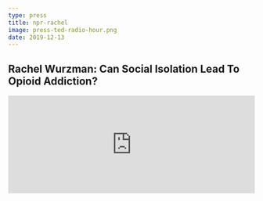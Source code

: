 ```yaml
---
type: press
title: npr-rachel
image: press-ted-radio-hour.png
date: 2019-12-13
---
```


## Rachel Wurzman: Can Social Isolation Lead To Opioid Addiction?

<!-- <https://www.npr.org/2019/12/13/787420056/rachel-wurzman-can-social-isolation-lead-to-opioid-addiction> -->

<iframe src="https://www.npr.org/player/embed/787420056/787760571" width="100%" height="200" frameborder="0" scrolling="no" title="NPR embedded audio player"></iframe>
